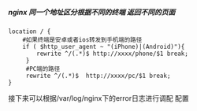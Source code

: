 ##### nginx 同一个地址区分根据不同的终端 返回不同的页面

```
location / {
	#如果终端是安卓或者ios转发到手机端的路径
	if ( $http_user_agent ~ "(iPhone)|(Android)"){
        rewrite ^/(.*)$ http://xxxx/phone/$1 break;
     }
     #PC端的路径
     rewrite ^/(.*)$  http://xxxx/pc/$1 break;
}

```

接下来可以根据/var/log/nginx下的error日志进行调配 配置

